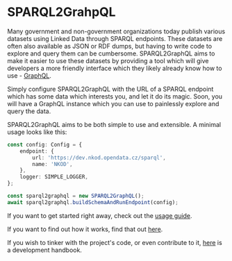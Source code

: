 # SPARQL2GrahpQL

Many government and non-government organizations today publish various datasets using Linked Data through SPARQL endpoints.
These datasets are often also available as JSON or RDF dumps, but having to write code to explore and query them can be cumbersome.
SPARQL2GraphQL aims to make it easier to use these datasets by providing a tool which will give developers a more
friendly interface which they likely already know how to use - [GraphQL](https://graphql.org/learn/).

Simply configure SPARQL2GraphQL with the URL of a SPARQL endpoint which has some data which interests you, and
let it do its magic. Soon, you will have a GraphQL instance which you can use to painlessly explore and query the data.

SPARQL2GraphQL aims to be both simple to use and extensible. A minimal usage looks like this:

```ts
const config: Config = {
    endpoint: {
        url: 'https://dev.nkod.opendata.cz/sparql',
        name: 'NKOD',
    },
    logger: SIMPLE_LOGGER,
};

const sparql2graphql = new SPARQL2GraphQL();
await sparql2graphql.buildSchemaAndRunEndpoint(config);
```

If you want to get started right away, check out the [usage guide](usage.md).

If you want to find out how it works, find that out [here](overview.md).

If you wish to tinker with the project's code, or even contribute to it, [here](development.md) is a development
handbook.
